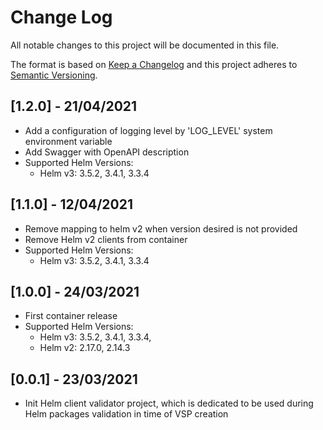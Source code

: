# Change Log
All notable changes to this project will be documented in this file.

The format is based on [Keep a Changelog](http://keepachangelog.com/)
and this project adheres to [Semantic Versioning](http://semver.org/).

## [1.2.0] - 21/04/2021

- Add a configuration of logging level by 'LOG_LEVEL' system environment variable 
- Add Swagger with OpenAPI description
- Supported Helm Versions: 
    - Helm v3: 3.5.2, 3.4.1, 3.3.4

## [1.1.0] - 12/04/2021

- Remove mapping to helm v2 when version desired is not provided
- Remove Helm v2 clients from container
- Supported Helm Versions: 
    - Helm v3: 3.5.2, 3.4.1, 3.3.4

## [1.0.0] - 24/03/2021

- First container release
- Supported Helm Versions: 
    - Helm v3: 3.5.2, 3.4.1, 3.3.4,
    - Helm v2: 2.17.0, 2.14.3

## [0.0.1] - 23/03/2021

- Init Helm client validator project, which is dedicated to be used during Helm packages validation in time of VSP creation



